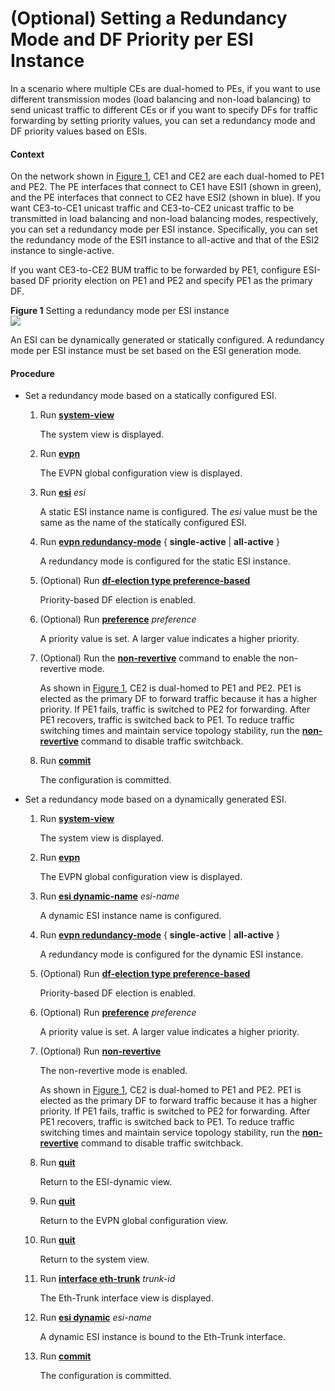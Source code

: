 (Optional) Setting a Redundancy Mode and DF Priority per ESI Instance
=====================================================================

In a scenario where multiple CEs are dual-homed to PEs, if you want to use different transmission modes (load balancing and non-load balancing) to send unicast traffic to different CEs or if you want to specify DFs for traffic forwarding by setting priority values, you can set a redundancy mode and DF priority values based on ESIs.

#### Context

On the network shown in [Figure 1](#EN-US_TASK_0172370442__fig_dc_vrp_evpn_cfg_011001), CE1 and CE2 are each dual-homed to PE1 and PE2. The PE interfaces that connect to CE1 have ESI1 (shown in green), and the PE interfaces that connect to CE2 have ESI2 (shown in blue). If you want CE3-to-CE1 unicast traffic and CE3-to-CE2 unicast traffic to be transmitted in load balancing and non-load balancing modes, respectively, you can set a redundancy mode per ESI instance. Specifically, you can set the redundancy mode of the ESI1 instance to all-active and that of the ESI2 instance to single-active.

If you want CE3-to-CE2 BUM traffic to be forwarded by PE1, configure ESI-based DF priority election on PE1 and PE2 and specify PE1 as the primary DF.

**Figure 1** Setting a redundancy mode per ESI instance  
![](images/fig_dc_vrp_evpn_cfg_011001.png)

An ESI can be dynamically generated or statically configured. A redundancy mode per ESI instance must be set based on the ESI generation mode.


#### Procedure

* Set a redundancy mode based on a statically configured ESI.
  1. Run [**system-view**](cmdqueryname=system-view)
     
     
     
     The system view is displayed.
  2. Run [**evpn**](cmdqueryname=evpn+%28system+view%29)
     
     
     
     The EVPN global configuration view is displayed.
  3. Run [**esi**](cmdqueryname=esi) *esi*
     
     
     
     A static ESI instance name is configured. The *esi* value must be the same as the name of the statically configured ESI.
  4. Run [**evpn redundancy-mode**](cmdqueryname=evpn+redundancy-mode) { **single-active** | **all-active** }
     
     
     
     A redundancy mode is configured for the static ESI instance.
  5. (Optional) Run [**df-election type preference-based**](cmdqueryname=df-election+type+preference-based)
     
     
     
     Priority-based DF election is enabled.
  6. (Optional) Run [**preference**](cmdqueryname=preference) *preference*
     
     
     
     A priority value is set. A larger value indicates a higher priority.
  7. (Optional) Run the [**non-revertive**](cmdqueryname=non-revertive) command to enable the non-revertive mode.
     
     
     
     As shown in [Figure 1](#EN-US_TASK_0172370442__fig_dc_vrp_evpn_cfg_011001), CE2 is dual-homed to PE1 and PE2. PE1 is elected as the primary DF to forward traffic because it has a higher priority. If PE1 fails, traffic is switched to PE2 for forwarding. After PE1 recovers, traffic is switched back to PE1. To reduce traffic switching times and maintain service topology stability, run the [**non-revertive**](cmdqueryname=non-revertive) command to disable traffic switchback.
  8. Run [**commit**](cmdqueryname=commit)
     
     
     
     The configuration is committed.
* Set a redundancy mode based on a dynamically generated ESI.
  1. Run [**system-view**](cmdqueryname=system-view)
     
     
     
     The system view is displayed.
  2. Run [**evpn**](cmdqueryname=evpn+%28system+view%29)
     
     
     
     The EVPN global configuration view is displayed.
  3. Run [**esi dynamic-name**](cmdqueryname=esi+dynamic-name) *esi-name*
     
     
     
     A dynamic ESI instance name is configured.
  4. Run [**evpn redundancy-mode**](cmdqueryname=evpn+redundancy-mode) { **single-active** | **all-active** }
     
     
     
     A redundancy mode is configured for the dynamic ESI instance.
  5. (Optional) Run [**df-election type preference-based**](cmdqueryname=df-election+type+preference-based)
     
     
     
     Priority-based DF election is enabled.
  6. (Optional) Run [**preference**](cmdqueryname=preference) *preference*
     
     
     
     A priority value is set. A larger value indicates a higher priority.
  7. (Optional) Run [**non-revertive**](cmdqueryname=non-revertive)
     
     
     
     The non-revertive mode is enabled.
     
     
     
     As shown in [Figure 1](#EN-US_TASK_0172370442__fig_dc_vrp_evpn_cfg_011001), CE2 is dual-homed to PE1 and PE2. PE1 is elected as the primary DF to forward traffic because it has a higher priority. If PE1 fails, traffic is switched to PE2 for forwarding. After PE1 recovers, traffic is switched back to PE1. To reduce traffic switching times and maintain service topology stability, run the [**non-revertive**](cmdqueryname=non-revertive) command to disable traffic switchback.
  8. Run [**quit**](cmdqueryname=quit)
     
     
     
     Return to the ESI-dynamic view.
  9. Run [**quit**](cmdqueryname=quit)
     
     
     
     Return to the EVPN global configuration view.
  10. Run [**quit**](cmdqueryname=quit)
      
      
      
      Return to the system view.
  11. Run [**interface eth-trunk**](cmdqueryname=interface+eth-trunk) *trunk-id*
      
      
      
      The Eth-Trunk interface view is displayed.
  12. Run [**esi dynamic**](cmdqueryname=esi+dynamic) *esi-name*
      
      
      
      A dynamic ESI instance is bound to the Eth-Trunk interface.
  13. Run [**commit**](cmdqueryname=commit)
      
      
      
      The configuration is committed.